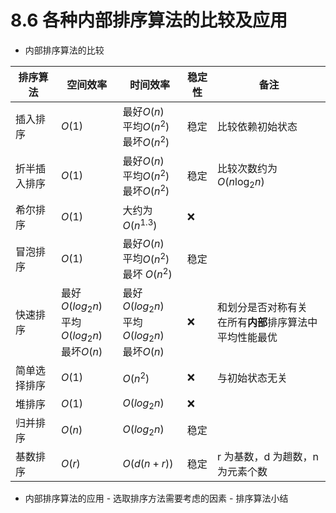 # 8.6 各种内部排序算法的比较及应用

- 内部排序算法的比较

| 排序算法     | 空间效率                                           | 时间效率                                           | 稳定性 | 备注                                                         |
| ------------ | -------------------------------------------------- | -------------------------------------------------- | ------ | ------------------------------------------------------------ |
| 插入排序     | $O(1)$                                             | 最好$O(n)$<br/>平均$O(n^2)$<br/>最坏$O(n^2)$       | 稳定   | 比较依赖初始状态                                             |
| 折半插入排序 | $O(1)$                                             | 最好$O(n)$<br/>平均$O(n^2)$<br/>最坏$O(n^2)$       | 稳定   | 比较次数约为 $O(n\log_2n​)$                                  |
| 希尔排序     | $O(1)$                                             | 大约为 $O(n^{1.3})$                                | ❌     |                                                              |
| 冒泡排序     | $O(1)$                                             | 最好$O(n)$<br/>平均$O(n^2)$<br/>最坏 $O(n^2)$      | 稳定   |                                                              |
| 快速排序     | 最好$O(log_2n)$<br/>平均$O(log_2n)$<br/>最坏$O(n)$ | 最好$O(log_2n)$<br/>平均$O(log_2n)$<br/>最坏$O(n)$ | ❌     | 和划分是否对称有关<br />在所有**内部**排序算法中平均性能最优 |
| 简单选择排序 | $O(1)$                                             | $O(n^2)$                                           | ❌     | 与初始状态无关                                               |
| 堆排序       | $O(1)$                                             | $O(log_2n)$                                        | ❌     |                                                              |
| 归并排序     | $O(n)$                                             | $O(log_2n)$                                        | 稳定   |                                                              |
| 基数排序     | $O(r)$                                             | $O(d(n+r))$                                        | 稳定   | r 为基数，d 为趟数，n 为元素个数                             |

- 内部排序算法的应用 - 选取排序方法需要考虑的因素 - 排序算法小结
<!-- ### 习题
- 4 下列排序算法中属于稳定排序的是 A.
  平均时间复杂度为$O(\log_2n)$ 的是 B.
  再最好的情况下，时间复杂度可以达到线性时间的有 C.→A. 冒泡排序、直接插入排序、归并排序
  B. 堆排序、归并排序、快速排序
  C. 冒泡排序、直接插入排序
- 7【2012】
- 8 若序列的原始状态为 `1 2 3 4 5 10 6 7 8 9` ，想要使得排序过程中的元素比较次数最少，应采用
  A 插入排序
  B 选择排序
  C 希尔排序
  D 冒泡排序 → 插入排序，插入排序只需比较 n + 4 次，选择排序与初始状态无关，希尔排序和冒泡排序均远大于此
- 10【2015】
- 11【2017】
- 13【2019】
- 14【2020】对大部分元素已有序的数组排序时，直接插入排序比简单选择排序效率更高，其原因是
  A. 直接插入排序过程中元素之间的比较次数更少
  B. 直接插入排序过程中所需的辅助空间更少
  C. 直接插入排序过程中元素的移动次数更少 →A. -->

